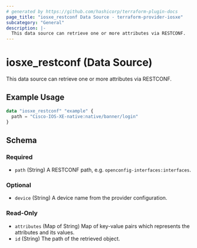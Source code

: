 ```yaml
---
# generated by https://github.com/hashicorp/terraform-plugin-docs
page_title: "iosxe_restconf Data Source - terraform-provider-iosxe"
subcategory: "General"
description: |-
  This data source can retrieve one or more attributes via RESTCONF.
---
```


# iosxe_restconf (Data Source)

This data source can retrieve one or more attributes via RESTCONF.

## Example Usage

```terraform
data "iosxe_restconf" "example" {
  path = "Cisco-IOS-XE-native:native/banner/login"
}
```

<!-- schema generated by tfplugindocs -->
## Schema

### Required

- `path` (String) A RESTCONF path, e.g. `openconfig-interfaces:interfaces`.

### Optional

- `device` (String) A device name from the provider configuration.

### Read-Only

- `attributes` (Map of String) Map of key-value pairs which represents the attributes and its values.
- `id` (String) The path of the retrieved object.


